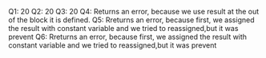 Q1: 20 
Q2: 20
Q3: 20
Q4: Returns an error, because we use result at the out of the block it is defined.
Q5: Rreturns an error, because first, we assigned the result with constant variable and we tried to reassigned,but it was prevent
Q6: Rreturns an error, because first, we assigned the result with constant variable and we tried to reassigned,but it was prevent
